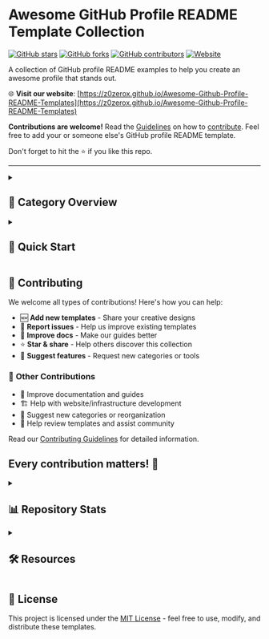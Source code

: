 # Awesome GitHub Profile README Template Collection

[![GitHub stars](https://img.shields.io/github/stars/Z0ZeroX/Awesome-Github-Profile-README-Templates?style=for-the-badge&logo=github)](https://github.com/Z0ZeroX/Awesome-Github-Profile-README-Templates/stargazers)
[![GitHub forks](https://img.shields.io/github/forks/Z0ZeroX/Awesome-Github-Profile-README-Templates?style=for-the-badge&logo=github)](https://github.com/Z0ZeroX/Awesome-Github-Profile-README-Templates/network/members)
[![GitHub contributors](https://img.shields.io/github/contributors/Z0ZeroX/Awesome-Github-Profile-README-Templates?style=for-the-badge&logo=github)](https://github.com/Z0ZeroX/Awesome-Github-Profile-README-Templates/graphs/contributors)
[![Website](https://img.shields.io/badge/Website-Visit%20Here-blue?style=for-the-badge&logo=world&logoColor=white)](https://z0zerox.github.io/Awesome-Github-Profile-README-Templates)

A collection of GitHub profile README examples to help you create an awesome profile that stands out.

🌐 **Visit our website**: [https://z0zerox.github.io/Awesome-Github-Profile-README-Templates](https://z0zerox.github.io/Awesome-Github-Profile-README-Templates)

**Contributions are welcome!** Read the [Guidelines](CONTRIBUTING.md) on how to [contribute](CONTRIBUTING.md). Feel free to add your or someone else's GitHub profile README template.

Don't forget to hit the ⭐ if you like this repo.

---

<details>
  <summary>
  
## 📂 Category Overview

  </summary>

| Category | Icon | Best For | Key Features |
|----------|------|----------|--------------|
| Creative & Artistic | 🎨 | Designers, Artists | Animations, Custom Fonts, Visual Art |
| Code-Focused | 💻 | Developers, Programmers | Code snippets, GitHub Actions, Tech-heavy |
| Dynamic & Interactive | ⚡ | Engagement-focused | Real-time updates, Games, Interactive elements |
| Minimalistic | 🎯 | Simplicity lovers | Clean, Simple, Elegant designs |
| Data & Visual | 📊 | Data-driven profiles | Charts, Graphs, Statistics, Infographics |
| Media-Rich | 🖼️ | Visual storytellers | Images, GIFs, Rich media content |
| Badges & Icons | 🏆 | Skill showcasing | Badges, Icons, Achievement displays |
| Showcase Collections | ✨ | Comprehensive profiles | All-in-one, Feature-rich templates |
| Others | 📦 | Unique/Experimental | Uncategorized, Mixed styles |

> 🔍 **Need help choosing?** Check our [Category Guide](docs/TEMPLATE_GUIDE.md) for detailed descriptions and decision tree.

---
</details>

<details>
  <summary>
    
## 🚀 Quick Start

  </summary>

1. **Browse categories** - Find the style that matches your personality
2. **Choose a template** - Pick from our organized collection
3. **Copy template code** - Each template includes complete README code
4. **Create your repo** - Make a repository named `username/username` 
5. **Customize & deploy** - Replace placeholders and add as `README.md`

> 📖 **Need detailed help?** Check out our [comprehensive documentation](docs/) for step-by-step guides, customization tips, and advanced features.

---
</details>

## 🤝 Contributing

We welcome all types of contributions! Here's how you can help:

- 🆕 **Add new templates** - Share your creative designs
- 🐛 **Report issues** - Help us improve existing templates  
- 📖 **Improve docs** - Make our guides better
- ⭐ **Star & share** - Help others discover this collection
- 💬 **Suggest features** - Request new categories or tools

### 🔧 **Other Contributions**
- 📝 Improve documentation and guides
- 🏗️ Help with website/infrastructure development
- 📂 Suggest new categories or reorganization
- 🤝 Help review templates and assist community

Read our [Contributing Guidelines](CONTRIBUTING.md) for detailed information.


**Every contribution matters! 🙌**
---

<details>
  <summary>

## 📊 Repository Stats
  </summary>

- **9 Main Categories** + Others for complete coverage
- **Organized structure** with clear folder hierarchy  
- **Template format standardization** for easy contribution
- **Active community** with multiple contribution types
- **Comprehensive documentation** and guides
- **Self-contained templates** - no external dependencies required

---
</details>

<details>
  <summary>

## 🛠️ Resources

  </summary>

- 🌐 **[Project Website](https://z0zerox.github.io/Awesome-Github-Profile-README-Templates)** - Browse templates with live preview
- 📚 **[Documentation](docs/)** - Complete guides and tutorials
- 📁 **[Browse Templates](templates/)** - Explore all template categories
- 🎨 **[Tools & Generators](docs/TOOLS.md)** - Helpful tools for creating your profile
- 💡 **[Best Practices](docs/BEST_PRACTICES.md)** - Tips for an amazing profile
- 🌟 **[Featured Profiles](docs/FEATURED.md)** - Inspiring examples from the community
- 🤝 **[Contributing Guidelines](CONTRIBUTING.md)** - How to add your templates and contribute

---
</details>

## 📄 License

This project is licensed under the [MIT License](LICENSE) - feel free to use, modify, and distribute these templates.